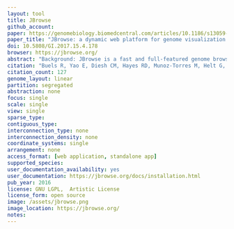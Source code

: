 ```yaml
---
layout: tool 
title: JBrowse
github_account: 
paper: https://genomebiology.biomedcentral.com/articles/10.1186/s13059-016-0924-1
paper_title: "JBrowse: a dynamic web platform for genome visualization and analysis"
doi: 10.5808/GI.2017.15.4.178
browser: https://jbrowse.org/
abstract: "Background: JBrowse is a fast and full-featured genome browser built with JavaScript and HTML5. It is easily embedded into websites or apps but can also be served as a standalone web page. Results: Overall improvements to speed and scalability are accompanied by specific enhancements that support complex interactive queries on large track sets. Analysis functions can readily be added using the plugin framework; most visual aspects of tracks can also be customized, along with clicks, mouseovers, menus, and popup boxes. JBrowse can also be used to browse local annotation files offline and to generate high-resolution figures for publication. Conclusions: JBrowse is a mature web application suitable for genome visualization and analysis."
citation: "Buels R, Yao E, Diesh CM, Hayes RD, Munoz-Torres M, Helt G, et al. JBrowse: a dynamic web platform for genome visualization and analysis. Genome Biol. genomebiology.biomedcentral.com; 2016;17: 66."
citation_count: 127
genome_layout: linear
partition: segregated
abstraction: none
focus: single
scale: single
view: single
sparse_type: 
contiguous_type: 
interconnection_type: none
interconnection_density: none
coordinate_systems: single
arrangement: none
access_format: [web application, standalone app]
supported_species: 
user_documentation_availability: yes
user_documentation: https://jbrowse.org/docs/installation.html
pub_year: 2016
license: GNU LGPL,  Artistic License
license_form: open source
image: /assets/jbrowse.png
image_location: https://jbrowse.org/
notes: 
---
```

